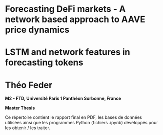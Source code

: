 # Forecasting DeFi markets - A network based approach to AAVE price dynamics
# LSTM and network features in forecasting tokens
# Théo Feder
__M2 - FTD, Université Paris 1 Panthéon Sorbonne, France__

__Master Thesis__


Ce répertoire contient le rapport final en PDF, les bases de données utilisées ainsi que les programmes Python (fichiers .ipynb) développés pour les obtenir / les traiter. 
